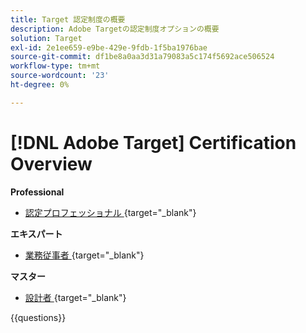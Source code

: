 ```yaml
---
title: Target 認定制度の概要
description: Adobe Targetの認定制度オプションの概要
solution: Target
exl-id: 2e1ee659-e9be-429e-9fdb-1f5ba1976bae
source-git-commit: df1be8a0aa3d31a79083a5c174f5692ace506524
workflow-type: tm+mt
source-wordcount: '23'
ht-degree: 0%

---
```


# [!DNL Adobe Target] Certification Overview

**Professional**

* [ 認定プロフェッショナル ](https://certification.adobe.com/certification/target-business-practitioner-professional){target="_blank"} <!--AD0-E408-->

**エキスパート**

* [ 業務従事者 ](https://certification.adobe.com/certification/target-business-practitioner-expert){target="_blank"} <!--AD0-E406-->

**マスター**

* [ 設計者 ](https://certification.adobe.com/certification/target-architect-master){target="_blank"} <!--AD0-E409-->

{{questions}}

